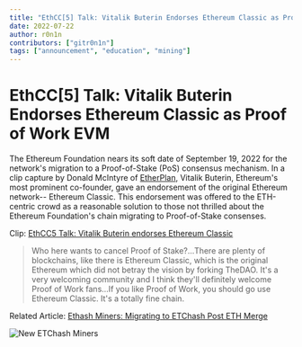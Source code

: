 ```yaml
---
title: "EthCC[5] Talk: Vitalik Buterin Endorses Ethereum Classic as Proof of Work EVM"
date: 2022-07-22
author: r0n1n
contributors: ["gitr0n1n"]
tags: ["announcement", "education", "mining"]
---
```


# EthCC[5] Talk: Vitalik Buterin Endorses Ethereum Classic as Proof of Work EVM

The Ethereum Foundation nears its soft date of September 19, 2022 for the network's migration to a Proof-of-Stake (PoS) consensus mechanism. In a clip capture by Donald McIntyre of [EtherPlan](https://ethereplan.com), Vitalik Buterin, Ethereum's most prominent co-founder, gave an endorsement of the original Ethereum network-- Ethereum Classic. This endorsement was offered to the ETH-centric crowd as a reasonable solution to those not thrilled about the Ethereum Foundation's chain migrating to Proof-of-Stake consenses.

Clip: [EthCC5 Talk: Vitalik Buterin endorses Ethereum Classic](https://www.youtube.com/clip/Ugkxjp2lf6i0UXgtzR_gRrKqdTq5g7CGKGF8)

> Who here wants to cancel Proof of Stake?...There are plenty of blockchains, like there is Ethereum Classic, which is the original Ethereum which did not betray the vision by forking TheDAO. It's a very welcoming community and I think they'll definitely welcome Proof of Work fans...If you like Proof of Work, you should go use Ethereum Classic. It's a totally fine chain.


Related Article: [Ethash Miners: Migrating to ETChash Post ETH Merge](https://ethereumclassic.org/blog/2022-03-18-etc-welcomes-ethash-miners)

![New ETChash Miners](./etchash_miners.jpg)
